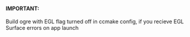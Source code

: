 #### IMPORTANT:
Build ogre with EGL flag turned off in ccmake config, if you recieve EGL Surface errors on app launch